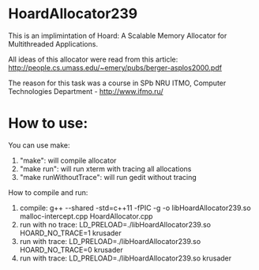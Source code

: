 HoardAllocator239
=================
This is an implimintation of Hoard: A Scalable Memory Allocator for Multithreaded Applications.

All ideas of this allocator were read from this article:
http://people.cs.umass.edu/~emery/pubs/berger-asplos2000.pdf

The reason for this task was a course in SPb NRU ITMO, Computer Technologies Department - http://www.ifmo.ru/


How to use:
=================
You can use make:
1) "make": will compile allocator
2) "make run": will run xterm with tracing all allocations
3) "make runWithoutTrace": will run gedit without tracing

How to compile and run:

1) compile:
    g++ --shared -std=c++11 -fPIC -g -o libHoardAllocator239.so malloc-intercept.cpp HoardAllocator.cpp
2) run with no trace:
    LD_PRELOAD=./libHoardAllocator239.so HOARD_NO_TRACE=1 krusader
3) run with trace:
    LD_PRELOAD=./libHoardAllocator239.so HOARD_NO_TRACE=0 krusader
4) run with trace:
    LD_PRELOAD=./libHoardAllocator239.so krusader